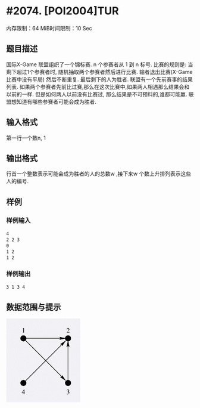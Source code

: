 # #2074. [POI2004]TUR

内存限制：64 MiB时间限制：10 Sec

## 题目描述

国际X-Game 联盟组织了一个锦标赛. n 个参赛者从 1 到 n 标号. 比赛的规则是: 当剩下超过1个参赛者时, 随机抽取两个参赛者然后进行比赛. 输者退出比赛(X-Game比赛中没有平局) 然后不断重复. 最后剩下的人为胜者. 
联盟有一个先前赛事的结果列表. 如果两个参赛者先前比过赛,那么在这次比赛中,如果两人相遇那么结果会和以前的一样. 但是如何两人以前没有比赛过, 那么结果是不可预料的,谁都可能赢. 联盟想知道有哪些参赛者可能会成为胜者. 

## 输入格式

第一行一个数n, 1 

## 输出格式

行首一个整数表示可能会成为胜者的人的总数w ,接下来w 个数上升排列表示这些人的编号. 

## 样例

### 样例输入

    
    4
    2 2 3
    0
    1 2
    1 2
    
    

### 样例输出

    
    3 1 3 4
    
    

## 数据范围与提示

![](images/2074.jpg)
